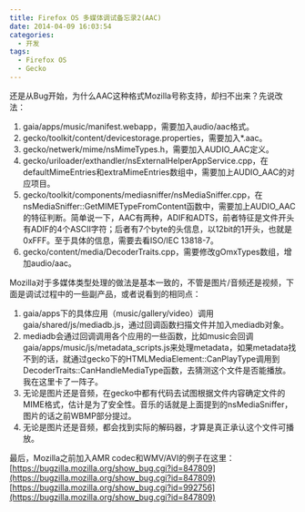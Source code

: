```yaml
---
title: Firefox OS 多媒体调试备忘录2(AAC)
date: 2014-04-09 16:03:54
categories:
  - 开发
tags:
  - Firefox OS
  - Gecko
---
```

还是从Bug开始，为什么AAC这种格式Mozilla号称支持，却扫不出来？先说改法：

1. gaia/apps/music/manifest.webapp，需要加入audio/aac格式。
2. gecko/toolkit/content/devicestorage.properties，需要加入*.aac。
3. gecko/netwerk/mime/nsMimeTypes.h，需要加入AUDIO_AAC定义。
4. gecko/uriloader/exthandler/nsExternalHelperAppService.cpp，在defaultMimeEntries和extraMimeEntries数组中，需要加上AUDIO_AAC的对应项目。
5. gecko/toolkit/components/mediasniffer/nsMediaSniffer.cpp，在nsMediaSniffer::GetMIMETypeFromContent函数中，需要加上AUDIO_AAC的特征判断。简单说一下，AAC有两种，ADIF和ADTS，前者特征是文件开头有ADIF的4个ASCII字符；后者有7个byte的头信息，以12bit的1开头，也就是0xFFF。至于具体的信息，需要去看ISO/IEC 13818-7。
6. gecko/content/media/DecoderTraits.cpp，需要修改gOmxTypes数组，增加audio/aac。

Mozilla对于多媒体类型处理的做法是基本一致的，不管是图片/音频还是视频，下面是调试过程中的一些副产品，或者说看到的相同点：

1. gaia/apps下的具体应用（music/gallery/video）调用gaia/shared/js/mediadb.js，通过回调函数扫描文件并加入mediadb对象。
2. mediadb会通过回调调用各个应用的一些函数，比如music会回调gaia/apps/music/js/metadata_scripts.js来处理metadata，如果metadata找不到的话，就通过gecko下的HTMLMediaElement::CanPlayType调用到DecoderTraits::CanHandleMediaType函数，去猜测这个文件是否能播放。我在这里卡了一阵子。
3. 无论是图片还是音频，在gecko中都有代码去试图根据文件内容确定文件的MIME格式，估计是为了安全性。音乐的话就是上面提到的nsMediaSniffer，图片的话之前WBMP部分提过。
4. 无论是图片还是音频，都会找到实际的解码器，才算是真正承认这个文件可播放。

最后，Mozilla之前加入AMR codec和WMV/AVI的例子在这里：
[https://bugzilla.mozilla.org/show_bug.cgi?id=847809](https://bugzilla.mozilla.org/show_bug.cgi?id=847809)
[https://bugzilla.mozilla.org/show_bug.cgi?id=992756](https://bugzilla.mozilla.org/show_bug.cgi?id=847809)
